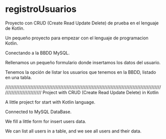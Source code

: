 # registroUsuarios
Proyecto con CRUD (Create Read Update Delete) de prueba en el lenguaje de Kotlin.

Un pequeño proyecto para empezar con el lenguaje de programacion Kotlin.

Conectando a la BBDD MySQL.

Rellenamos un pequeño formulario donde insertamos los datos del usuario.

Tenemos la opción de listar los usuarios que tenemos en la BBDD, listado en una tabla.

//////////////////////////////////////////////////////////////////////////////////////////////////////////////////////////
Project with CRUD (Create Read Update Delete) in Kotlin 

A little project for start with Kotlin language.

Connected to MySQL DataBase.

We fill a little form for insert users data.

We can list all users in a table, and we see all users and their data.
